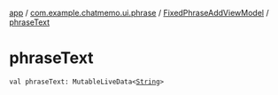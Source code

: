 [app](../../index.md) / [com.example.chatmemo.ui.phrase](../index.md) / [FixedPhraseAddViewModel](index.md) / [phraseText](./phrase-text.md)

# phraseText

`val phraseText: MutableLiveData<`[`String`](https://kotlinlang.org/api/latest/jvm/stdlib/kotlin/-string/index.html)`>`